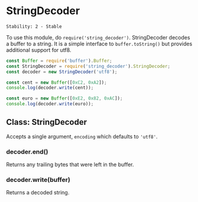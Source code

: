 # StringDecoder

    Stability: 2 - Stable

To use this module, do `require('string_decoder')`. StringDecoder decodes a
buffer to a string. It is a simple interface to `buffer.toString()` but provides
additional support for utf8.

```js
const Buffer = require('buffer').Buffer;
const StringDecoder = require('string_decoder').StringDecoder;
const decoder = new StringDecoder('utf8');

const cent = new Buffer([0xC2, 0xA2]);
console.log(decoder.write(cent));

const euro = new Buffer([0xE2, 0x82, 0xAC]);
console.log(decoder.write(euro));
```

## Class: StringDecoder

Accepts a single argument, `encoding` which defaults to `'utf8'`.

### decoder.end()

Returns any trailing bytes that were left in the buffer.

### decoder.write(buffer)

Returns a decoded string.
